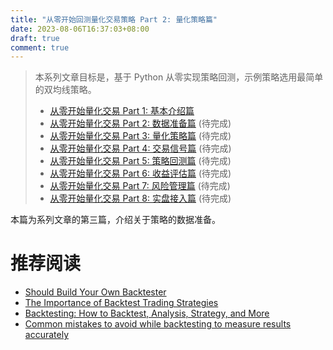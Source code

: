 ```yaml
---
title: "从零开始回测量化交易策略 Part 2: 量化策略篇"
date: 2023-08-06T16:37:03+08:00
draft: true
comment: true
---
```


> 本系列文章目标是，基于 Python 从零实现策略回测，示例策略选用最简单的双均线策略。
>
> - [从零开始量化交易 Part 1: 基本介绍篇](../2023-08-06-algo-trading-from-scratch-introduction)
> - [从零开始量化交易 Part 2: 数据准备篇](../2023-08-12-algo-trading-from-scratch-fetching-data) (待完成)
> - [从零开始量化交易 Part 3: 量化策略篇](../2023-08-16-algo-trading-from-scratch-strategy-rules) (待完成)
> - [从零开始量化交易 Part 4: 交易信号篇](../2023-08-06-algo-trading-from-scratch-strategy-signals) (待完成)
> - [从零开始量化交易 Part 5: 策略回测篇](../2023-08-06-algo-trading-from-scratch-backtesting-strategy) (待完成)
> - [从零开始量化交易 Part 6: 收益评估篇](../2023-08-06-algo-trading-from-scratch-evaulating-returns) (待完成)
> - [从零开始量化交易 Part 7: 风险管理篇](../2023-08-06-algo-trading-from-scratch-risk-management) (待完成)
> - [从零开始量化交易 Part 8: 实盘接入篇](../2023-08-06-algo-trading-from-scratch-live-trading) (待完成)

本篇为系列文章的第三篇，介绍关于策略的数据准备。

# 推荐阅读

- [Should Build Your Own Backtester](https://www.quantstart.com/articles/Should-You-Build-Your-Own-Backtester/)
- [The Importance of Backtest Trading Strategies](https://www.investopedia.com/articles/trading/05/030205.asp)
- [Backtesting: How to Backtest, Analysis, Strategy, and More](https://blog.quantinsti.com/backtesting/)
- [Common mistakes to avoid while backtesting to measure results accurately](https://blog.quantinsti.com/common-mistakes-backtesting/)

